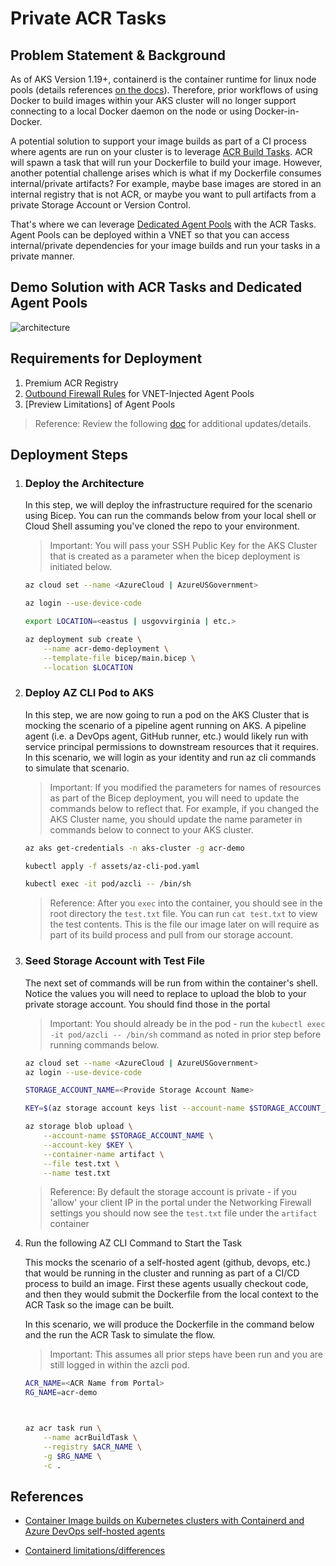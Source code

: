 # Private ACR Tasks

## Problem Statement & Background
As of AKS Version 1.19+, containerd is the container runtime for linux node pools (details references [on the docs](https://docs.microsoft.com/en-us/azure/aks/cluster-configuration#container-runtime-configuration)). Therefore, prior workflows of using Docker to build images within your AKS cluster will no longer support connecting to a local Docker daemon on the node or using Docker-in-Docker.

A potential solution to support your image builds as part of a CI process where agents are run on your cluster is to leverage [ACR Build Tasks](https://docs.microsoft.com/en-us/azure/container-registry/container-registry-tasks-overview). ACR will spawn a task that will run your Dockerfile to build your image. However, another potential challenge arises which is what if my Dockerfile consumes internal/private artifacts? For example, maybe base images are stored in an internal registry that is not ACR, or maybe you want to pull artifacts from a private Storage Account or Version Control.

That's where we can leverage [Dedicated Agent Pools](https://docs.microsoft.com/en-us/azure/container-registry/tasks-agent-pools) with the ACR Tasks. Agent Pools can be deployed within a VNET so that you can access internal/private dependencies for your image builds and run your tasks in a private manner.

## Demo Solution with ACR Tasks and Dedicated Agent Pools

![architecture](./img/acr-dedicated-agents-architecture.png)

## Requirements for Deployment
1. Premium ACR Registry
2. [Outbound Firewall Rules](https://docs.microsoft.com/en-us/azure/container-registry/tasks-agent-pools#add-firewall-rules) for VNET-Injected Agent Pools
3. [Preview Limitations] of Agent Pools

> Reference: Review the following [doc](https://docs.microsoft.com/en-us/azure/container-registry/tasks-agent-pools) for additional updates/details.

## Deployment Steps

1. ### Deploy the Architecture

    In this step, we will deploy the infrastructure required for the scenario using Bicep. You can run the commands below from your local shell or Cloud Shell assuming you've cloned the repo to your environment.

    > Important: You will pass your SSH Public Key for the AKS Cluster that is created as a parameter when the bicep deployment is initiated below.

    ```bash
    az cloud set --name <AzureCloud | AzureUSGovernment>

    az login --use-device-code

    export LOCATION=<eastus | usgovvirginia | etc.>

    az deployment sub create \
        --name acr-demo-deployment \
        --template-file bicep/main.bicep \
        --location $LOCATION
    ```

2. ### Deploy AZ CLI Pod to AKS

    In this step, we are now going to run a pod on the AKS Cluster that is mocking the scenario of a pipeline agent running on AKS. A pipeline agent (i.e. a DevOps agent, GitHub runner, etc.) would likely run with service principal permissions to downstream resources that it requires. In this scenario, we will login as your identity and run az cli commands to simulate that scenario.

    > Important: If you modified the parameters for names of resources as part of the Bicep deployment, you will need to update the commands below to reflect that. For example, if you changed the AKS Cluster name, you should update the name parameter in commands below to connect to your AKS cluster.

    ```bash
    az aks get-credentials -n aks-cluster -g acr-demo

    kubectl apply -f assets/az-cli-pod.yaml

    kubectl exec -it pod/azcli -- /bin/sh
    ```

    > Reference: After you `exec` into the container, you should see in the root directory the `test.txt` file. You can run `cat test.txt` to view the test contents. This is the file our image later on will require as part of its build process and pull from our storage account.

3. ### Seed Storage Account with Test File

    The next set of commands will be run from within the container's shell. Notice the values you will need to replace to upload the blob to your private storage account. You should find those in the portal

    > Important: You should already be in the pod - run the `kubectl exec -it pod/azcli -- /bin/sh` command as noted in prior step before running commands below.

    ```bash
    az cloud set --name <AzureCloud | AzureUSGovernment>
    az login --use-device-code

    STORAGE_ACCOUNT_NAME=<Provide Storage Account Name>

    KEY=$(az storage account keys list --account-name $STORAGE_ACCOUNT_NAME --query [0].value -o tsv)

    az storage blob upload \
        --account-name $STORAGE_ACCOUNT_NAME \
        --account-key $KEY \
        --container-name artifact \
        --file test.txt \
        --name test.txt
    ```

    > Reference: By default the storage account is private - if you 'allow' your client IP in the portal under the Networking Firewall settings you should now see the `test.txt` file under the `artifact` container

4. Run the following AZ CLI Command to Start the Task

    This mocks the scenario of a self-hosted agent (github, devops, etc.) that would be running in the cluster and running as part of a CI/CD process to build an image. First these agents usually checkout code, and then they would submit the Dockerfile from the local context to the ACR Task so the image can be built.

    In this scenario, we will produce the Dockerfile in the command below and the run the ACR Task to simulate the flow.

    > Important: This assumes all prior steps have been run and you are still logged in within the azcli pod.

    ```bash
    ACR_NAME=<ACR Name from Portal>
    RG_NAME=acr-demo

    

    az acr task run \
        --name acrBuildTask \
        --registry $ACR_NAME \
        -g $RG_NAME \
        -c .
    ```

## References
- [Container Image builds on Kubernetes clusters with Containerd and Azure DevOps self-hosted agents](https://techcommunity.microsoft.com/t5/fasttrack-for-azure/container-image-builds-on-kubernetes-clusters-with-containerd/ba-p/2121535)

- [Containerd limitations/differences](https://docs.microsoft.com/en-us/azure/aks/cluster-configuration#containerd-limitationsdifferences)